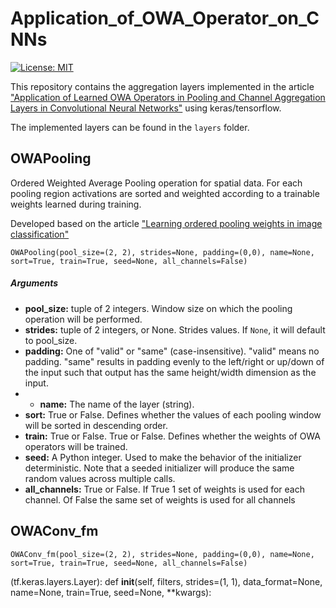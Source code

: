 # Application_of_OWA_Operator_on_CNNs

[![License: MIT](https://img.shields.io/badge/License-MIT-yellow.svg)](https://opensource.org/licenses/MIT)


This repository contains the aggregation layers implemented in the article ["Application of Learned OWA Operators in Pooling and Channel Aggregation Layers in Convolutional Neural Networks"](https://sol.sbc.org.br/index.php/eniac/article/view/22813) using keras/tensorflow.

The implemented layers can be found in the `layers` folder.

## OWAPooling

Ordered Weighted Average Pooling operation for spatial data. For each pooling region activations are sorted and weighted according to a trainable weights learned during training.

Developed based on the article ["Learning ordered pooling weights in image classification"](https://www.sciencedirect.com/science/article/abs/pii/S0925231220309991)

```
OWAPooling(pool_size=(2, 2), strides=None, padding=(0,0), name=None, sort=True, train=True, seed=None, all_channels=False)
```

##### Arguments

* **pool_size:** tuple of 2 integers. Window size on which the pooling operation will be performed.
* **strides:** tuple of 2 integers, or None. Strides values. If `None`, it will default to pool_size.
* **padding:**  One of "valid" or "same" (case-insensitive). "valid" means no padding. "same" results in padding evenly to the left/right or up/down of the input such that output has the same height/width dimension as the input.
* * **name:**  The name of the layer (string).
* **sort:** True or False. Defines whether the values of each pooling window will be sorted in descending order.
* **train:** True or False. True or False. Defines whether the weights of OWA operators will be trained. 
* **seed:** A Python integer. Used to make the behavior of the initializer deterministic. Note that a seeded initializer will produce the same random values across multiple calls.
* **all_channels:** True or False. If True 1 set of weights is used for each channel. Of False the same set of weights is used for all channels

## OWAConv_fm



```
OWAConv_fm(pool_size=(2, 2), strides=None, padding=(0,0), name=None, sort=True, train=True, seed=None, all_channels=False)
```

(tf.keras.layers.Layer):
    def __init__(self,
               filters, 
               strides=(1, 1),
               data_format=None,
               name=None,
               train=True, 
               seed=None,
               **kwargs):
